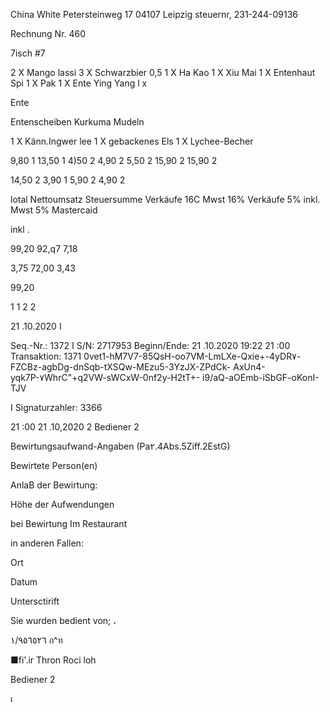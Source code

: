 China White
Petersteinweg 17
04107 Leipzig
steuernr, 231-244-09136

Rechnung  Nr. 460

7isch #7

2 X  Mango lassi
3 X Schwarzbier 0,5
1  X Ha Kao
1  X  Xiu Mai
1  X Entenhaut Spi
1  X Pak
1  X Ente Ying Yang
l x

Ente

Entenscheiben Kurkuma Mudeln

1  X  Känn.Ingwer lee
1  X  gebackenes Els
1  X  Lychee-Becher

9,80  1
13,50  1
4)50  2
4,90  2
5,50  2
15,90  2
15,90  2

14,50  2
3,90  1
5,90  2
4,90  2

lotal
Nettoumsatz
Steuersumme
Verkäufe 16C
Mwst 16%
Verkäufe 5% inkl.
Mwst 5%
Mastercaid

inkl .

99,20
92,q7
7,18

3,75
72,00
3,43

99,20

1
1
2
2

21 .10.2020 ا

Seq.-Nr.: 1372  ا  S/N:  2717953
Beginn/Ende:  21 .10.2020  19:22
21 :00
Transaktion:  1371
0vet1-hM7V7-85QsH-oo7VM-LmLXe-Qxie+-4yDR٧-
FZCBz-agbDg-dnSqb-tXSQw-MEzu5-3YzJX-ZPdCk-
AxUn4-yqk7P-٧WhrC"+q2VW-sWCxW-0nf2y-H2tT+-
i9/aQ-aOEmb-iSbGF-oKonI-TJV

ا  Signaturzahler:  3366

21 :00  21 .10,2020  2  Bediener  2

Bewirtungsaufwand-Angaben
(Pa٢.4Abs.5Ziff.2EstG)

Bewirtete  Person(en)

AnlaB  der  Bewirtung:

Höhe  der  Aufwendungen

bei  Bewirtung  Im  Restaurant

in  anderen  Fallen:

Ort

Datum

Untersctirift

Sie  wurden  bedient  von;
،

١/٩٥٦٥٢٦  ก^ท

■fi'.ir  Thron  Roci loh

Bediener  2

เ
